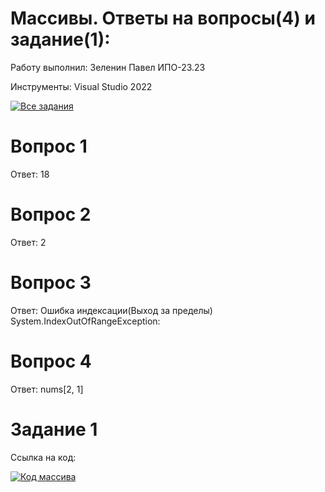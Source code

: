# Массивы. Ответы на вопросы(4) и задание(1):
Работу выполнил: Зеленин Павел ИПО-23.23

Инструменты: Visual Studio 2022

[![Все задания](https://img.shields.io/badge/📁_Все_задания-607D8B?style=for-the-badge&logo=github&logoColor=white)](https://github.com/MinorityKilla/homeworkZelenin/tree/main/Tasks)

# Вопрос 1

Ответ: 18
# Вопрос 2

Ответ: 2
# Вопрос 3

Ответ: Ошибка индексации(Выход за пределы) System.IndexOutOfRangeException:
# Вопрос 4

Ответ: nums[2, 1]

# Задание 1

Ссылка на код:

[![Код массива](https://img.shields.io/badge/Программа-Массивы-FF6B6B?style=flat-square&logo=csharp&logoColor=white)](https://github.com/MinorityKilla/homeworkZelenin/blob/main/Tasks/Массивы/Program.cs)
